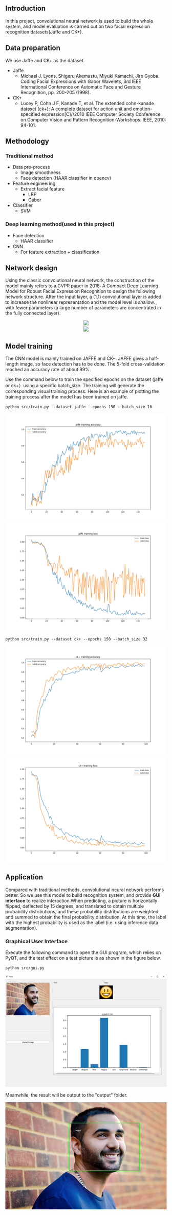 ## Introduction
In this project, convolutional neural network is used to build the whole system, and model evaluation is carried out on two facial expression recognition datasets(Jaffe and CK+).


## Data preparation
We use Jaffe and CK+ as the dataset.
 - Jaffe
   - Michael J. Lyons, Shigeru Akemastu, Miyuki Kamachi, Jiro Gyoba. Coding Facial Expressions with Gabor Wavelets, 3rd IEEE International Conference on Automatic Face and Gesture Recognition, pp. 200-205 (1998).
 - CK+
   - Lucey P, Cohn J F, Kanade T, et al. The extended cohn-kanade dataset (ck+): A complete dataset for action unit and emotion-specified expression[C]//2010 IEEE Computer Society Conference on Computer Vision and Pattern Recognition-Workshops. IEEE, 2010: 94-101.



## Methodology
### **Traditional method**
- Data pre-process
	- Image smoothness
	- Face detection (HAAR classifier in opencv)
- Feature engineering
	- Extract facial feature
		- LBP
		- Gabor
- Classifier
	- SVM
### **Deep learning method**(used in this project)
- Face detection
	- HAAR classifier
- CNN
  - For feature extraction + classification


## Network design
Using the classic convolutional neural network, the construction of the model mainly refers to a CVPR paper in 2018: A Compact Deep Learning Model for Robust Facial Expression Recognition to design the following network structure. After the input layer, a (1,1) convolutional layer is added to increase the nonlinear representation and the model level is shallow. , with fewer parameters (a large number of parameters are concentrated in the fully connected layer).
<div align="center"><img src="./assets/CNN.png" /></div>
<div align="center"><img src="./assets/model.png" /></div>


## Model training
The CNN model is mainly trained on JAFFE and CK+. JAFFE gives a half-length image, so face detection has to be done. The 5-fold cross-validation reached an accuracy rate of about 99%.

Use the command below to train the specified epochs on the dataset (jaffe or ck+）using a specific batch_size. The training will generate the corresponding visual training process. Here is an example of plotting the training process after the model has been trained on jaffe.

```shell
python src/train.py --dataset jaffe --epochs 150 --batch_size 16 
```
![](./results/his_acc_jaffe.png)
![](./results/his_loss_jaffe.png)

```shell
python src/train.py --dataset ck+ --epochs 150 --batch_size 32 
```
![](./results/his_acc_ck+.png)
![](./results/his_loss_ck+.png)



## Application 
Compared with traditional methods, convolutional neural network performs better. So we use this model to build recognition system, and provide **GUI interface** to realize interaction.When predicting, a picture is horizontally flipped, deflected by 15 degrees, and translated to obtain multiple probability distributions, and these probability distributions are weighted and summed to obtain the final probability distribution. At this time, the label with the highest probability is used as the label (i.e. using inference data augmentation).

### **Graphical User Interface**

Execute the following command to open the GUI program, which relies on PyQT, and the test effect on a test picture is as shown in the figure below.

```shell
python src/gui.py
```
![](./results/gui.png)

Meanwhile, the result will be output to the "output" folder.

![](./results/rst.png)
